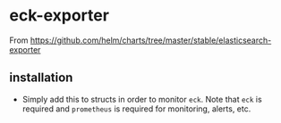 # eck-exporter
From https://github.com/helm/charts/tree/master/stable/elasticsearch-exporter
## installation
- Simply add this to structs in order to monitor `eck`. Note that `eck` is required and `prometheus` is required for monitoring, alerts, etc. 
